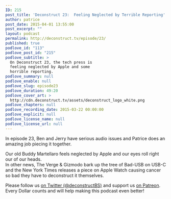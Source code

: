 ```yaml
---
ID: 215
post_title: 'Deconstruct 23:  Feeling Neglected by Terrible Reporting'
author: patrice
post_date: 2015-04-01 13:55:00
post_excerpt: ""
layout: podcast
permalink: http://deconstruct.tv/episode/23/
published: true
podlove_id: "113"
podlove_post_id: "215"
podlove_subtitle: >
  On Deconstruct 23, the tech press is
  feeling neglected by Apple and some
  horrible reporting.
podlove_summary: null
podlove_enable: null
podlove_slug: episode23
podlove_duration: 49:20
podlove_cover_art: >
  http://cdn.deconstruct.tv/assets/deconstruct_logo_white.png
podlove_chapters: null
podlove_recording_date: 2015-03-22 00:00:00
podlove_explicit: null
podlove_license_name: null
podlove_license_url: null
---
```

<p>In episode 23, Ben and Jerry have serious audio issues and Patrice does an amazing job piecing it together.  </p>
<p>Our old Buddy Martellaro feels neglected by Apple and our eyes roll right our of our heads.  <br />
In other news, The Verge &amp; Gizmodo bark up the tree of Bad-USB on USB-C and the New York Times releases a piece on Apple Watch causing cancer so bad they have to deconstruct it themselves.</p>
<p>Please follow us <a href="http://twitter.com/deconstructBS">on Twitter (@deconstructBS)</a> and support us <a href="http://patreon.com/deconstruct">on Patreon</a>. Every Dollar counts and will help making this podcast even better!
</p>